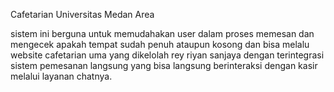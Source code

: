 Cafetarian Universitas Medan Area

sistem ini berguna untuk memudahakan user dalam proses memesan dan mengecek apakah tempat sudah penuh ataupun kosong
dan bisa melalu website cafetarian uma yang dikelolah rey riyan sanjaya dengan terintegrasi sistem pemesanan langsung yang bisa
langsung berinteraksi dengan kasir melalui layanan chatnya.
